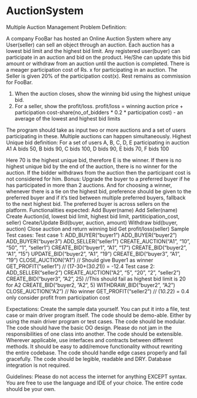 # AuctionSystem
Multiple Auction Management
Problem Definition:

A company FooBar has hosted an Online Auction System where any User(seller) can sell an object through an auction.
Each auction has a lowest bid limit and the highest bid limit. 
Any registered user(buyer) can participate in an auction and bid on the product.
He/She can update this bid amount or withdraw from an auction until the auction is completed.
There is a meager participation cost of Rs. x for participating in an auction.
The Seller is given 20% of the participation cost(x). Rest remains as commission for FooBar.

1. When the auction closes, show the winning bid using the highest unique bid.
2. For a seller, show the profit/loss.
profit/loss = winning auction price + participation cost-share(no_of_bidders * 0.2 * participation cost) - an average of the lowest and highest bid limits
 
The program should take as input two or more auctions and a set of users participating in these. Multiple auctions can happen simultaneously.
Highest Unique bid definition:
For a set of users A, B, C, D, E participating in auction A1
A bids 50, 
B bids 90, 
C bids 100, 
D bids 90, 
E bids 70, 
F bids 100
 
Here 70 is the highest unique bid, therefore E is the winner. 
If there is no highest unique bid by the end of the auction, there is no winner for the auction.
If the bidder withdraws from the auction then the participant cost is not considered for him.
Bonus:
Upgrade the buyer to a preferred buyer if he has participated in more than 2 auctions. And for choosing a winner, whenever there is a tie on the highest bid, preference should be given to the preferred buyer and if it’s tied between multiple preferred buyers, fallback to the next highest bid.
The preferred buyer is across sellers on the platform.
Functionalities expected:
Add Buyer(name)
Add Seller(name)
Create Auction(id, lowest bid limit, highest bid limit, partiticipation_cost, seller)
Create/Update Bid(buyer, auction, amount)
Withdraw bid(buyer, auction)
Close auction and return winning bid
Get profit/loss(seller)
Sample Test cases:
Test case 1: 
ADD_BUYER(“buyer1”)
ADD_BUYER(“buyer2”)
ADD_BUYER(“buyer3”)
ADD_SELLER(“seller1”)
CREATE_AUCTION(“A1”, “10”, “50”, “1”, “seller1”)
CREATE_BID(“buyer1”, “A1”, “17”)
CREATE_BID(“buyer2”, “A1”, “15”)
UPDATE_BID(“buyer2”, “A1”, “19”)
CREATE_BID(“buyer3”, “A1”, “19”)
CLOSE_AUCTION(“A1”) // Should give Buyer1 as winner
GET_PROFIT("seller1") // (17-30+(3*0.2*1)) = -12.4
Test case 2: 
ADD_SELLER(“seller2”)
CREATE_AUCTION(“A2”, “5”, “20”, “2”, “seller2”)
CREATE_BID(“buyer3”, ”A2”, 25) //This should fail as highest bid limit is 20 for A2
CREATE_BID(“buyer2, ”A2”, 5)
WITHDRAW_BID(“buyer2”, “A2”)
CLOSE_AUCTION(“A2”) // No winner
GET_PROFIT(“seller2”) // (1*0.2*2) = 0.4 only consider profit from participation cost

Expectations:
Create the sample data yourself. You can put it into a file, test case or main driver program itself.
The code should be demo-able. Either by using the main driver program or test cases.
The code should be modular. The code should have the basic OO design. Please do not jam in the responsibilities of one class into another.
The code should be extensible. Wherever applicable, use interfaces and contracts between different methods. It should be easy to add/remove functionality without rewriting the entire codebase.
The code should handle edge cases properly and fail gracefully.
The code should be legible, readable and DRY.
Database integration is not required.

Guidelines:
Please do not access the internet for anything EXCEPT syntax.
You are free to use the language and IDE of your choice.
The entire code should be your own.
